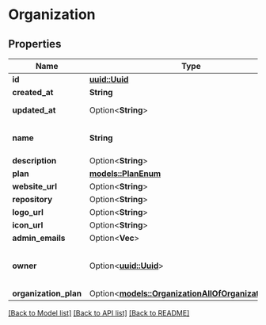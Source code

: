 # Organization

## Properties

Name | Type | Description | Notes
------------ | ------------- | ------------- | -------------
**id** | [**uuid::Uuid**](uuid::Uuid.md) |  | [readonly]
**created_at** | **String** |  | [readonly]
**updated_at** | Option<**String**> |  | [optional][readonly]
**name** | **String** | name is case insensitive | 
**description** | Option<**String**> |  | [optional]
**plan** | [**models::PlanEnum**](PlanEnum.md) |  | 
**website_url** | Option<**String**> |  | [optional]
**repository** | Option<**String**> |  | [optional]
**logo_url** | Option<**String**> |  | [optional]
**icon_url** | Option<**String**> |  | [optional]
**admin_emails** | Option<**Vec<String>**> |  | [optional]
**owner** | Option<[**uuid::Uuid**](uuid::Uuid.md)> | uuid of the user owning the organization | [optional]
**organization_plan** | Option<[**models::OrganizationAllOfOrganizationPlan**](Organization_allOf_organization_plan.md)> |  | [optional]

[[Back to Model list]](../README.md#documentation-for-models) [[Back to API list]](../README.md#documentation-for-api-endpoints) [[Back to README]](../README.md)



